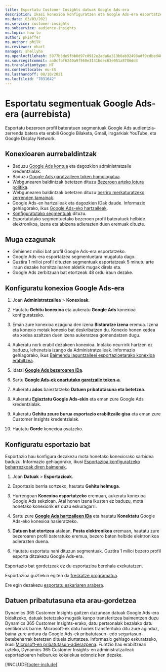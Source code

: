 ```yaml
---
title: Esportatu Customer Insights datuak Google Ads-era
description: Ikasi konexioa konfiguratzen eta Google Ads-era esportatzen.
ms.date: 03/03/2021
ms.service: customer-insights
ms.subservice: audience-insights
ms.topic: how-to
author: pkieffer
ms.author: philk
ms.reviewer: mhart
manager: shellyha
ms.openlocfilehash: 5977b3de9fbb0d97c0912e2ada6a313b0ab92498adf9cdbed48191c0e5143567
ms.sourcegitcommit: aa0cfbf6240a9f560e3131bdec63e051a8786dd4
ms.translationtype: HT
ms.contentlocale: eu-ES
ms.lasthandoff: 08/10/2021
ms.locfileid: "7031642"
---
```

# <a name="export-segments-to-google-ads-preview"></a>Esportatu segmentuak Google Ads-era (aurrebista)

Esportatu bezeroen profil bateratuen segmentuak Google Ads audientzia-zerrenda batera eta erabili Google Bilaketa, Gmail, iragarkiak YouTube, eta Google Display Network. 

## <a name="prerequisites-for-connection"></a>Konexioaren aurrebaldintzak

-   Baduzu [Google Ads kontua](https://ads.google.com/) eta dagozkion administratzaile kredentzialak.
-   Baduzu [Google Ads garatzaileen token homologatua](https://developers.google.com/google-ads/api/docs/first-call/dev-token). 
-   Webgunearen baldintzak betetzen dituzu [Bezeroen arteko lotura politika](https://support.google.com/adspolicy/answer/6299717).
-   Webgunearen baldintzak betetzen dituzu [berriro merkaturatzeko zerrenden tamainak](https://support.google.com/google-ads/answer/7558048).
-   Google Ads-en hartzaileak eta dagozkien IDak daude. Informazio gehiagorako, ikus [Google Ads-eko hartzaileak](https://support.google.com/google-ads/answer/7558048?hl=en#:~:text=Audience%20lists%20is%20a%20section,Display%20Network%20through%20remarketing%20campaigns.).
-   [Konfiguratutako segmentuak](segments.md) dituzu.
-   Esportatutako segmentuetako bezeroen profil bateratuek helbide elektronikoa, izena eta abizena adierazten duen eremuak dituzte.

## <a name="known-limitations"></a>Muga ezagunak

- Gehienez milioi bat profil Google Ads-era esportatzeko.
- Google Ads-era esportatzea segmentuetara mugatuta dago.
- Guztira 1 milioi profil dituzten segmentuak esportatzeak 5 minutu arte iraun dezake hornitzailearen aldetik mugak direla eta. 
- Google Ads zerbitzuan bat etortzeak 48 ordu iraun dezake.

## <a name="set-up-connection-to-google-ads"></a>Konfiguratu konexioa Google Ads-era

1. Joan **Administratzailea** > **Konexioak**.

1. Hautatu **Gehitu konexioa** eta aukeratu **Google Ads** konexioa konfiguratzeko.

1. Eman zure konexioa ezaguna den izena **Bistaratze izena** eremua. Izena eta konexio motak konexio bat deskribatzen du. Konexio honen xedea eta xedea azaltzen duen izena aukeratzea gomendatzen dugu.

1. Aukeratu nork erabil dezakeen konexioa. Inolako neurririk hartzen ez baduzu, lehenetsia izango da Administratzaileak. Informazio gehiagorako, ikus [Baimendu laguntzaileei esportazioetarako konexioa erabiltzea](connections.md#allow-contributors-to-use-a-connection-for-exports).

1. Idatzi **[Google Ads bezeroaren IDa](https://support.google.com/google-ads/answer/1704344)**.

1. Sartu **[Google Ads-ek onartutako garatzaile token-a](https://developers.google.com/google-ads/api/docs/first-call/dev-token)**.

1. Aukeratu **ados** baieztatzeko **Datuen pribatutasuna eta betetzea**.

1. Aukeratu **Egiaztatu Google Ads-ekin** eta eman zure Google Ads kredentzialak.

1. Aukeratu **Gehitu zeure burua esportazio erabiltzaile gisa** eta eman zure Customer Insights kredentzialak.

1. Hautatu **Gorde** konexioa osatzeko. 

## <a name="configure-an-export"></a>Konfiguratu esportazio bat

Esportazio hau konfigura dezakezu mota honetako konexiorako sarbidea baduzu. Informazio gehiagorako, ikusi [Esportazioa konfiguratzeko beharrezkoak diren baimenak](export-destinations.md#set-up-a-new-export).

1. Joan **Datuak** > **Esportazioak**.

1. Esportazio berria sortzeko, hautatu **Gehitu helmuga**.

1. Hurrengoan **Konexioa esportatzeko** eremuan, aukeratu konexioa Google Ads sekzioan. Atal honen izena ikusten ez baduzu, mota honetako konexiorik ez duzu eskuragarri.

1. Sartu zure **[Google Ads hartzaileen IDa](https://support.google.com/google-ads/answer/7558048?hl=en#:~:text=Audience%20lists%20is%20a%20section,Display%20Network%20through%20remarketing%20campaigns.)** eta hautatu **Konektatu** Google Ads-eko konexioa hasieratzeko.

1. **Datuen bat etortzea** atalean, **Posta elektronikoa** eremuan, hautatu zure bezeroaren profil bateratuko eremua, bezero baten helbide elektronikoa adierazten duena.

1. Hautatu esportatu nahi dituzun segmentuak. Guztira 1 milioi bezero profil esporta ditzakezu Google Ads-era.

Esportazio bat gordetzeak ez du esportazioa berehala exekutatzen.

Esportazioa guztiekin egiten da [freskatze programatua](system.md#schedule-tab). 

Ere egin dezakezu [esportatu eskariaren arabera](export-destinations.md#run-exports-on-demand). 

## <a name="data-privacy-and-compliance"></a>Datuen pribatutasuna eta arau-gordetzea

Dynamics 365 Customer Insights gaitzen duzunean datuak Google Ads-era bidaltzeko, datuak betetzeko mugatik kanpo transferitzea baimentzen duzu Dynamics 365 Customer Insights-erako, datu pertsonalak bezalako datu sentikorrak barne. Microsoft-ek datu horiek transferituko ditu zure aginduz, baina zure ardura da Google Ads-ek pribatutasun- edo segurtasun-betebeharrak betetzen dituela ziurtatzea. Informazio gehiago eskuratzeko, ikusi [Microsoft-en pribatutasun-adierazpena](https://go.microsoft.com/fwlink/?linkid=396732).
Funtzio hau erabiltzeari uzteko, Dynamics 365 Customer Insights-en administratzaileak esportazioaren helburuko kokalekua edonoiz ken dezake.


[!INCLUDE[footer-include](../includes/footer-banner.md)]
